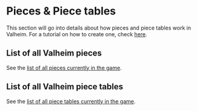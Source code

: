 ﻿# Pieces & Piece tables
This section will go into details about how pieces and piece tables work in Valheim. For a tutorial on how to create one, check [here](../../tutorials/overview.md).

## List of all Valheim pieces
See the [list of all pieces currently in the game](piece-list.md).

## List of all Valheim piece tables
See the [list of all piece tables currently in the game](piece-table-list.md).
